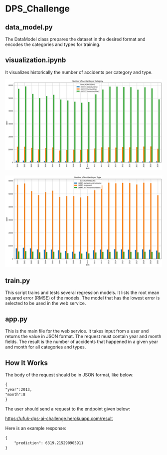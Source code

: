 # DPS_Challenge

## data_model.py ##

The DataModel class prepares the dataset in the desired format and encodes the categories and types for training. 

## visualization.ipynb ##

It visualizes historically the number of accidents per category and type. 

![alt text](https://github.com/demiruf17/DPS_Challenge/blob/main/assets/accidents_per_category.png)

![alt text](https://github.com/demiruf17/DPS_Challenge/blob/main/assets/accidents_per_type.png)

## train.py ##

This script trains and tests several regression models. It lists the root mean squared error (RMSE) of the models. The model that has the lowest error is selected to be used in the web service. 


## app.py ##

This is the main file for the web service. It takes input from a user and returns the value in JSON format. The request must contain year and month fields. The result is the number of accidents that happened in a given year and month for all categories and types.


## How It Works ##

The body of the request should be in JSON format, like below:

```
{
"year":2013,
"month":8
}
```

The user should send a request to the endpoint given below:

https://ufuk-dps-ai-challenge.herokuapp.com/result

Here is an example response:
```
{
    "prediction": 6319.215290905911
}
```

